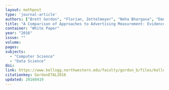 ```yaml
---
layout: mathpost
type: 'journal-article'
authors: ["Brett Gordon", "Florian, Zettelmeyer", "Neha Bhargava", "Dan Chapsky"] 
title: "A Comparison of Approaches to Advertising Measurement: Evidence from Big Field Experiments and Facebook"
container: "White Paper"
year: "2016"
issue: ""
volume:
pages:
subjects: 
  - "Computer Science"
  - "Data Science"
doi: 
link: https://www.kellogg.northwestern.edu/faculty/gordon_b/files/kellogg_fb_whitepaper.pdf
citationkey: GordonETAL2016
updated: 20160419
---
```

